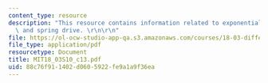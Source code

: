 ```yaml
---
content_type: resource
description: "This resource contains information related to exponential response formula\
  \ and spring drive. \r\n\r\n"
file: https://ol-ocw-studio-app-qa.s3.amazonaws.com/courses/18-03-differential-equations-spring-2010/88c76f911402d0605922fe9a1a9f36ea_MIT18_03S10_c13.pdf
file_type: application/pdf
resourcetype: Document
title: MIT18_03S10_c13.pdf
uid: 88c76f91-1402-d060-5922-fe9a1a9f36ea
---
```

